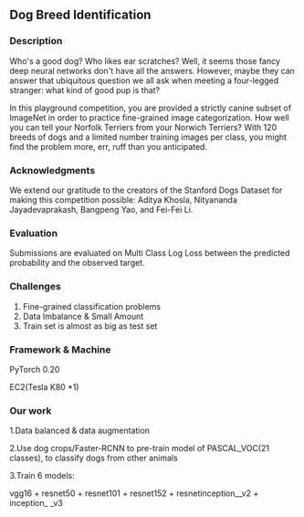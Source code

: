 ## Dog Breed Identification


### Description

Who's a good dog? Who likes ear scratches? Well, it seems those fancy deep neural networks don't have all the answers. However, maybe they can answer that ubiquitous question we all ask when meeting a four-legged stranger: what kind of good pup is that?

In this playground competition, you are provided a strictly canine subset of ImageNet in order to practice fine-grained image categorization. How well you can tell your Norfolk Terriers from your Norwich Terriers? With 120 breeds of dogs and a limited number training images per class, you might find the problem more, err, ruff than you anticipated.

### Acknowledgments

We extend our gratitude to the creators of the Stanford Dogs Dataset for making this competition possible: Aditya Khosla, Nityananda Jayadevaprakash, Bangpeng Yao, and Fei-Fei Li.

### Evaluation

Submissions are evaluated on Multi Class Log Loss between the predicted probability and the observed target.

### Challenges

1. Fine-grained classification problems 
2. Data Imbalance & Small Amount                   
3. Train set is almost as big as test set### Framework & Machine
PyTorch 0.20
EC2(Tesla K80 *1)

### Our work

1.Data balanced & data augmentation

2.Use dog crops/Faster-RCNN to pre-train model of PASCAL_VOC(21 classes), to classify dogs from other animals3.Train 6 models:
vgg16 + resnet50 + resnet101 + resnet152 + resnetinception__v2 + inception_ _v3